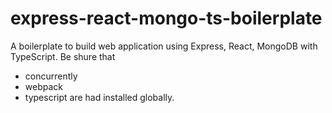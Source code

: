 # express-react-mongo-ts-boilerplate

A boilerplate to build web application using Express, React, MongoDB with TypeScript. Be shure that 
- concurrently
- webpack
- typescript
are had installed globally.
